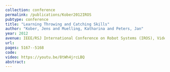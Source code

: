 ```yaml
---
collection: conference
permalink: /publications/Kober2012IROS
pubtype: conference 
title: "Learning Throwing and Catching Skills" 
author: "Kober, Jens and Muelling, Katharina and Peters, Jan" 
year: 2012
avenue: IEEE/RSJ International Conference on Robot Systems (IROS), Video Track 
url:  
pages: 5167--5168 
code:  
video: https://youtu.be/8tWh4jrcLBQ 
abstract: 
---
```

